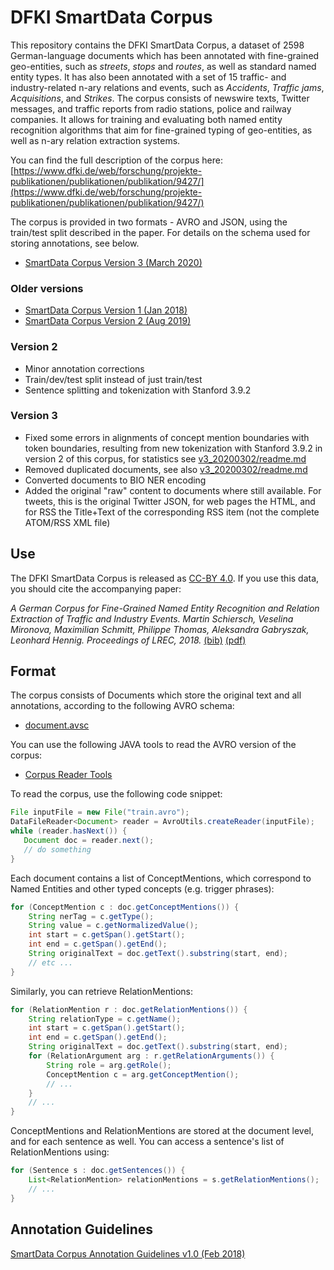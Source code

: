 # DFKI SmartData Corpus

This repository contains the DFKI SmartData Corpus, a dataset of 2598 German-language documents which has been annotated with fine-grained geo-entities, such as _streets_, _stops_ and _routes_, as well as standard named entity types. It has also been annotated with a set of 15 traffic- and industry-related n-ary relations and events, such as _Accidents_, _Traffic jams_, _Acquisitions_, and _Strikes_. The corpus consists of newswire texts, Twitter messages, and traffic reports from radio stations, police and railway companies. It allows for training and evaluating both named entity recognition algorithms that aim for fine-grained typing of geo-entities, as well as n-ary relation extraction systems.

You can find the full description of the corpus here: [https://www.dfki.de/web/forschung/projekte-publikationen/publikationen/publikation/9427/](https://www.dfki.de/web/forschung/projekte-publikationen/publikationen/publikation/9427/)

The corpus is provided in two formats - AVRO and JSON, using the train/test split described in the paper. For details on the schema used for storing annotations, see below.

 * [SmartData Corpus Version 3 (March 2020)](v3_20200302/)
 
### Older versions  
 * [SmartData Corpus Version 1 (Jan 2018)](v1_20180119/)
 * [SmartData Corpus Version 2 (Aug 2019)](v2_20190802/)


### Version 2 
 * Minor annotation corrections
 * Train/dev/test split instead of just train/test
 * Sentence splitting and tokenization with Stanford 3.9.2

### Version 3
 * Fixed some errors in alignments of concept mention boundaries with token boundaries, resulting from new tokenization with Stanford 3.9.2 in version 2 of this corpus, for statistics see [v3_20200302/readme.md](v3_20200302/readme.md)
 * Removed duplicated documents, see also [v3_20200302/readme.md](v3_20200302/readme.md)
 * Converted documents to BIO NER encoding
 * Added the original "raw" content to documents where still available. For tweets, this is the original Twitter JSON, for web pages the HTML, and for RSS the Title+Text of the corresponding RSS item (not the complete ATOM/RSS XML file)

## Use

The DFKI SmartData Corpus is released as [CC-BY 4.0](https://creativecommons.org/licenses/by/4.0/). If you use this data, you should cite the accompanying paper:

_A German Corpus for Fine-Grained Named Entity Recognition and Relation Extraction of Traffic and Industry Events. Martin Schiersch, Veselina Mironova, Maximilian Schmitt, Philippe Thomas, Aleksandra Gabryszak, Leonhard Hennig. Proceedings of LREC, 2018._ [(bib)](paper.bib) [(pdf)](https://www.dfki.de/fileadmin/user_upload/import/9427_lrec_smartdata_corpus.pdf)


## Format

The corpus consists of Documents which store the original text and all annotations, according to the following AVRO schema:

 * [document.avsc](document.avsc)

You can use the following JAVA tools to read the AVRO version of the corpus:

 * [Corpus Reader Tools](sdw-tools-1.0-SNAPSHOT.jar)

To read the corpus, use the following code snippet:

   ```java
   File inputFile = new File("train.avro");
   DataFileReader<Document> reader = AvroUtils.createReader(inputFile);
   while (reader.hasNext()) {
      Document doc = reader.next();
      // do something
   }

   ```

Each document contains a list of ConceptMentions, which correspond to Named Entities and other typed concepts (e.g. trigger phrases):

   ```java
   for (ConceptMention c : doc.getConceptMentions()) {
       String nerTag = c.getType();
       String value = c.getNormalizedValue();
       int start = c.getSpan().getStart();
       int end = c.getSpan().getEnd();
       String originalText = doc.getText().substring(start, end);
       // etc ...
   }
   ```

Similarly, you can retrieve RelationMentions:

   ```java
   for (RelationMention r : doc.getRelationMentions()) {
       String relationType = c.getName();
       int start = c.getSpan().getStart();
       int end = c.getSpan().getEnd();
       String originalText = doc.getText().substring(start, end);
       for (RelationArgument arg : r.getRelationArguments()) {
           String role = arg.getRole();
           ConceptMention c = arg.getConceptMention();
           // ...
       }
       // ...
   }
   ```

ConceptMentions and RelationMentions are stored at the document level, and for each sentence as well. You can access a sentence's list of RelationMentions using:

   ```java
   for (Sentence s : doc.getSentences()) {
       List<RelationMention> relationMentions = s.getRelationMentions();
       // ...
   }
   ```



## Annotation Guidelines

[SmartData Corpus Annotation Guidelines v1.0 (Feb 2018)](SmartData_Corpus_Annotation_Guidelines_Feb_2018_v1.0.pdf)
